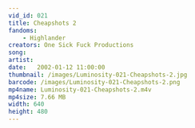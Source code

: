 ```yaml
---
vid_id: 021
title: Cheapshots 2
fandoms:
    - Highlander
creators: One Sick Fuck Productions
song:
artist:
date:   2002-01-12 11:00:00
thumbnail: /images/Luminosity-021-Cheapshots-2.jpg
barcode: /images/Luminosity-021-Cheapshots-2.png
mp4name: Luminosity-021-Cheapshots-2.m4v
mp4size: 7.66 MB
width: 640
height: 480
---
```



